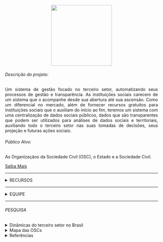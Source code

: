 <div align="center">
<img width="200" src="https://avatars.githubusercontent.com/u/125568791?s=200&v=4">
</div>

<h6>Descrição do projeto:</h6>
<p align="justify">
Um sistema de gestão focado no terceiro setor, automatizando seus processos de gestão e transparência. 
As instituições sociais carecem de um sistema que o acompanhe desde sua abertura até sua ascensão. Como um diferencial no mercado, além de fornecer recursos gratuitos para instituições sociais que o auxiliam do início ao fim, teremos um sistema com uma centralização de dados sociais públicos, dados que são transparentes que podem ser utilizados para análises de dados sociais e territoriais, auxiliando todo o terceiro setor nas suas tomadas de decisões, seus projeção e futuras ações sociais. 
</p>


<h6>Público Alvo:</h6>
<p align="justify">
As Organizaçãos da Sociedade Civil (OSC), o Estado e a Sociedade Civil.
</p>

<a href="https://www.gov.br/receitafederalsimples/pt-br/acesso-a-informacao/acoes-e-programas/cidadania-fiscal/extensao/osc">Saiba Mais</a>

<hr/>

<details>
<summary>RECURSOS</summary>
<hr/>
<details>
  <summary>BENEFICIÁRIOS</summary>
  <ul>
    <li>Beneficiários - histórico de participações, informações educacionais,
        rendas</li>
    <li>Famílias - caraterísticas domicílio, despesas e membros</li>
    <li>Fichas Cadastrais</li>
</ul>
</details>
<details>
  <summary>RECURSOS HUMANOS</summary>
  <ul>
    <li>Colaboradores - histórico trabalhista, educacional e dependentes</li>
    <li>Setores, Cargos, Funções, Horários de Trabalho, Feriados e Sindicatos</li>
</ul>
</details>
<details>
  <summary>ASSISTÊNCIA SOCIAL</summary>
  <ul>
    <li>Cadastro de Assistidos, Assistentes</li>
    <li>Controle do Transporte dos assistidos, Parecer e Avaliação</li>
    <li>Relatórios dos transportes realizados, pareceres e avaliações</li>
    <li>Registro de atendimentos individuais e em grupo com geração do BPA SUS</li>
</ul>
</details>
<details>
  <summary>SAÚDE</summary>
  <ul>
    <li>Cadastros de Pacientes, Profissionais da Saúde</li>
    <li>Controle do Transporte dos pacientes, Parecer e Avaliação</li>
    <li>Relatórios dos trasportes realizados e dos pareceres e avaliações</li>
    <li>Registro de atendimentos individuais e em grupo com geração do BPA SUS</li>
</ul>
</details>
<details>
  <summary>EDUCAÇÃO</summary>
  <ul>
    <li>Cadastros de Alunos, Instrutores, Turmas, Oficinas, Horários e Escala</li>
    <li>Realização de Matrícula e configuração de Modalidades e Níveis de Ensino</li>
    <li>Controle do Transporte, Escala dos Instrutores, Conteúdos, Pareceres e
        Avaliação</li>
    <li>Registro de Produção, Bilhetes, definição de Planos de Trabalho</li>
    <li>Relatórios Transporte de alunos, Pareceres, Conteúdos, Produção,
        Bilhetes, Plano de Trabalho, Caderno de Chamadas e Horário de Oficinas</li>
</ul>
</details>

<hr/>

<details>
  <summary>AGENDAMENTO</summary>
  <ul>
    <li>Agenda Gráfica - avisos por e-mail e pop-up dos compromissos</li>
    <li>Agendamento e Síntese de Eventos - integrado ao módulo Frota</li>
</ul>
</details>
<details>
  <summary>PLANO DE AÇÕES</summary>
  <ul>
    <li>Registro do plano com versionamento, comparativo entre as revisões</li>
    <li>Impressão do plano de ações</li>
</ul>
</details>
<details>
  <summary>PROJETOS</summary>
  <ul>
    <li>Projetos classificados por área, histórico de atividades, setores e
        parcerias envolvidas, metas, custos, execução do cronograma financeiro
        (integrado ao financeiro).</li>
    <li>Controle Gráfico das Tarefas de um projeto, com linha do tempo, duração
        e progresso</li>
    <li>Avaliação de Projetos e de suas metas</li>
    <li>Comparativos de Desempenho, Meta e Status, Plano de Marketing e Diagrama
        de Desenvolvimento (gráfico de Gantt)</li>
    <li>Relatórios de prestação de contas para atendimento ao Marco Regulatório
        do Terceiro Setor (MROSC – lei 13.019/2014).</li>
</ul>
</details>
<details>
  <summary>DOCUMENTOS</summary>
  <ul>
    <li>Repositório Digital - armazenamento de arquivos digitais com pastas e
        permissões</li>
    <li>Controle de Expedição, Recepção, Solicitação, Empréstimo e Validade de
        Documentos</li>
    <li>Registro de orientações para renovação de documentos como alvará e
        demais certidões.</li>
</ul>
</details>
<details>
  <summary>BIBLIOTECA</summary>
  <ul>
    <li>Cadastro de material, usuários agrupados em categorias, tipos de
        material</li>
    <li>Realização de empréstimos, solicitação de reserva e classificação de
        material</li>
    <li>Emissão de carteirinha e recibo de empréstimo</li>
    <li>Configurações gerais de funcionamento, relatórios diversos</li>
</ul>
</details>

<hr/>

<details>
  <summary>BENS E PATRIMÔNIO</summary>
  <ul>
    <li>Bens, Movimentação de Bens e Avaliação de Depreciação - integração com
        módulo de Bens</li>
    <li>Relatórios de Movimentação de Bens, Inventário e Mapa de Depreciação</li>
    <li>Importação de NF-e (XML) com cadastro automático dos dados e integração
        financeira</li>
</ul>
</details>
<details>
  <summary>FROTA</summary>
  <ul>
    <li>Veículos - integrado ao módulo Bens</li>
    <li>Controle de Viagens e Abastecimento</li>
    <li>Agendamento e Execução de Manutenções tanto preventivas como corretivas
        - integração módulo Agendamento</li>
    <li>Relatórios de Gastos com Manutenção, Controle de Viagens, Abastecimento
        e Comparativos</li>
</ul>
</details>
<details>
  <summary>ALMOXARIFADO</summary>
  <ul>
    <li>Cadastro de Produtos organizados por categoria</li>
    <li>Pedidos de Compra, Entrada/Saída de Produtos - origem do recurso
        (doação/parceria/outra) e integração ao módulo Financeiro</li>
    <li>Relatórios de Consumo por setor, Atendimento a Solicitações de Compra,
        Movimentação e Inventário</li>
</ul>
</details>

<hr/>

<details>
  <summary>VOLUNTÁRIOS</summary>
  <ul>
    <li>Cadastro de Voluntários (histórico de voluntariado) e Tipos de
        Voluntário</li>
    <li>Cadastro de Voluntários (histórico de voluntariado) e Tipos de
        Voluntário</li>
    <li>Relatórios de Fichas Cadastrais, Termos de Adesão, Atividades
        Desenvolvidas e Atestado</li>
</ul>
</details>
<details>
  <summary>PARCEIROS</summary>
  <ul>
    <li>Cadastro de Parceiros (esferas Municipal/Estadual/União) e Tipos de
        Parceria</li>
</ul>
</details>
<details>
  <summary>FORNECEDORES</summary>
  <ul>
    <li>Cadastro de Fornecedores - integração com demais módulos</li>
</ul>
</details>
<details>
  <summary>ASSOCIADOS</summary>
  <ul>
    <li>Associados - histórico de associação</li>
    <li>Gestão e Composição da Diretoria, Reajuste em Lote de Contribuições</li>
    <li>Fichas Cadastrais, Termos de Associação, Comparativo de Contribuições
        por Categoria e por Associado, Hierarquia da Diretoria</li>
    <li>Gestão das contribuições a receber, com envio e geração de boletos em
        lote.</li>
</ul>
</details>
<details>
  <summary>CRM - RELACIONAMENTO ESSAS PARCEIRIAS</summary>
  <ul>
    <li>Importação de sua base de doadores</li>
    <li>Envio de mensagens via e-mail e SMS</li>
    <li>Réguas de relacionamento pré-configuradas</li>
    <li>Automatização no processamento das doações recebidas</li>
    <li>Doações a receber recorrentes automaticamente geradas</li>
    <li>Gestão de pendências</li>
    <li>Relatórios avançados e de acompanhamento de atividades</li>
</ul>
</details>

<hr/>

<details>
  <summary>DOAÇÃO</summary>
  <ul>
    <li>Doadores - Pessoas Físicas e Jurídicas</li>
    <li>Doação de Material e Monetária</li>
    <li>Fichas Cadastrais, Recibos, Doações Recebidas e Comparativos</li>
</ul>
</details>

<details>
  <summary>FINANCEIRO</summary>
  <ul>
    <li>Escrituração Financeira integrada com demais módulos</li>
    <li>Conta Bancária, Classificação Financeira, Formas e Condições de
        Pagamento</li>
    <li>Cobrança, Contas a Pagar e Receber</li>
    <li>Comparação e Previsão Orçamentária e Comparativos Financeiros</li>
    <li>Fluxo de Caixa e Livro Caixa</li>
    <li>Conciliação bancária – OFX (importação extrato) e importação Excel</li>
    <li>Relatórios gráficos de acompanhamento e comparação</li>
</ul>
</details>

<details>
  <summary>CONTABILIDADE</summary>
  <ul>
    <li>Escrituração Contábil integrada com financeiro</li>
    <li>Plano de Contas, Categorização, Centro de resultados, Notas Explicativas
        e Indicadores</li>
    <li>Exercício Contábil, Indicadores de Desempenho da Gestão</li>
    <li>Livro Diário, Razão, Caixa e Contas-Correntes</li>
    <li>Balanço Patrimonial, Movimentação e Comparativos Contábeis</li>
    <li>Demonstração Superavit/Deficit do Exercício, Origens e Aplicação de
        Recursos e Mutações do Patrimônio</li>
    <li>Importação de plano de contas de diversos programas contábeis</li>
    <li>Exportação dos lançamentos contábeis para o programa contábil desejado</li>
</ul>
</details>

<details>
  <summary>COBRANÇA FÁCIL</summary>
  <ul>
    <li>Emissão de boletos registrados sem burocracia</li>
    <li>Habilitação em 24 horas (não precisa homologar)</li>
    <li>Emissão do boleto instantânea (na hora) e possibilidade de envio por
        e-mail via sistema</li>
    <li>Paga taxa somente nos boletos efetivamente liquidados (recebidos)</li>
    <li>Baixa e conciliação automáticas (sem arquivos de remessa e retorno)</li>
    <li>Funciona com os principais bancos: Banco do Brasil, Bradesco, Itaú,
        Caixa Econômica, Banrisul, Banco de Brasília , Inter, Neon, Nubank,
        Santander, Sicoob (Bancoob), Sicredi, Via Credi</li>
</ul>
</details>

<details>
  <summary>VENDAS</summary>
  <ul>
    <li>Registro de venda de produtos com baixa de estoque</li>
    <li>Integração financeira dos recebíveis com possibilidade de emissão de
        boleto de cobrança</li>
</ul>
</details>
<details>
  <summary>EVENTOS  DE ARRECADAÇÃO</summary>
  <ul>
    <li>Gerenciamento de eventos de arrecadação</li>
</ul>
</details>
  
<hr/>
<details>
  <summary>API</summary>
  <li>API institucional: fornecer dados especificos da instituição possibilitando que ela use essas informações em suas proprias mídias de divulgação, sites e redes sociais por exemplo</li>
  <li>API Público: fornecer ao público dados e insights de transparência de todas as OSC cadastradas.</li>
</details>

</details>

<hr/>

<details>
<summary>EQUIPE</Summary>

 - Mentor: [Fellipy Ferreira](https://www.linkedin.com/in/fellipyferreira)
 - Responsável: [Weverton Campos](https://www.linkedin.com/in/wevertoncamposdev/)
 - Product Manager: [Igor Revelles de Mello](https://www.linkedin.com/in/igor-revelles-de-mello-b3266a39/) | [Camila Ochoa Piriz](https://www.linkedin.com/in/camilaochoap/)
 - Agilista: [Beatriz Ribeiro](https://www.linkedin.com/in/beatriz-ribeiroo/) | [Marcela Cardoso](https://www.linkedin.com/in/marcela-gusm%C3%A3o-cardoso-5a8590164)
 - UX: [Jéssika Mendes](https://www.linkedin.com/in/jessikatayza/) | [DiogoCassel](https://www.linkedin.com/in/diogocassel/)
 - FrontEnd: [Victor Silva](https://www.linkedin.com/in/victorhrdsilva/) | [Bruno Brito](https://www.linkedin.com/in/brunos-brito/)
 - Backend: [Evel Ortega](https://www.linkedin.com/in/evel-ortega-74a390224/) | [Weverton Campos](https://www.linkedin.com/in/wevertoncamposdev/)
 - DevOps: [Lucas Nascimento](https://www.linkedin.com/in/lucas-nascimento-32722b160/) | [Juliano Inácio](https://www.linkedin.com/in/juliano-d-6b0815234/)
 - Data Science | Data Engineer: [Thalis Ruan](https://www.linkedin.com/in/thalis-ruan-b8a199130/) | [Arturo Conte](https://www.linkedin.com/in/arturoconte/) 



</details>
<hr/>

<h6>PESQUISA</h6>

<details>
  <summary>Dinâmicas do terceiro setor no Brasil</summary>
  <p align="justify">
  De acordo com a pesquisa do <a href="https://www.ipea.gov.br/portal/categorias/45-todas-as-noticias/noticias/13524-estudo-inedito-traca-o-perfil-das-oscs-criadas-em-120-anos-no-brasil">IPEA</a> publicado em 13/02/2023. Conclui que é de extrema necessidade desenvolver soluções que aumente a confiança, a tranparência e a legitimidade das OSCs. E revalorizar as potencialidades das interações entre Estado e OSCs na execução de políticas públicas. Veja o texto de conclusão.
  </p>

  <p align="justify">

  <cite style="background:#0002">
  A análise conclui ser necessário aumentar a confiança, a transparência e a legitimidade das OSCs na sociedade, revalorizar as potencialidades das interações entre Estado e OSCs na execução de políticas públicas, compreender melhor como as OSCs contribuem para fortalecer a democracia e qual papel deveria ser desempenhado por elas na formação da agenda de políticas públicas do país.
  </cite>

  </p>

  Fonte: <a href="https://www.ipea.gov.br/portal/publicacao-item?id=8e5a1f3e-de94-4194-be1d-f8b24e7f2a6a">Dinâmicas do terceiro setor no Brasil, Mello, Janine; Pereira, Ana Camila Ribeiro, 2022</a>

  <h6>DEMANDAS</h6>

  <li>
  Quais fatores contribuem para o seu surgimento e para o encerramento de suas atividades? 
  Como esforços de institucionalização e formalização dessas organizações se alteraram ao longo do tempo?
  Quais temas ganharam ou perderam relevância em diferentes contextos sociais, econômicos e políticos?
  </li>

  <li>
  Essa característica da base de dados disponibilizada pela SRFB impõe alguns limites a análises da serie temporal exatamente por não permitir a visualização das alterações de categorização ou classificação das variáveis que caracterizam cada uma das entidades. Não é possível observar, por exemplo, se determinada OSC já esteve classificada em outra natureza jurídica ou área de atuação distinta da classificação atual. Nesse sentido, todos os dados de perfil apresentados na análise se referem à última atualização contida como referência para cada uma das OSCs presentes na base.
  </li>
</details>

<details>

<summary>Mapa das OSCs</Summary>

  <a href="https://mapaosc.ipea.gov.br/video/12/live-sua-organizacao-no-mapa-das-osc">Live - Mapa das OSCs</a>

</details>

<details>

<summary>Referências</Summary>
  <ul>
  <hr>
    <li><a href="./docs/4358-manual-do-terceiro-setor-2022.pdf">Manual do Terceiro Setor</a></li>
    <li><a href="./docs/guia-de-gestao-para-quem-dirige-OSC_0.PDF">Gestão para OSC</a></li>
    <li><a href="./docs/td_dinamica_terceiro_setor_publicação_preliminar.pdf">Dinâmica do terceiro setor</a></li>
    <li><a href="./docs/SCFV - Serviço de Convivência e Fortalecimento de Vínculos.pdf">SCFV - Serviço de Convivência e Fortalecimento de Vínculos</a></li>
    <hr>
    <li>
    <a href="https://direitocoletivo.org.br/propostas-de-como-tornar-a-gestao-do-terceiro-setor-mais-transparente-e-eficiente/?gclid=EAIaIQobChMI6ueYwcik_gIVAuFcCh30bwelEAAYASAAEgLHJvD_BwE">Propostas de como tornar a gestão do Terceiro Setor mais transparente e eficiente
    </a>
    </li>
    <li>
    <a href="https://www.idis.org.br/">IDIS
    </a>
    </li>
    <li>
    <a href="https://etransparente.org/">eTransparente
    </a>
    </li>
  </ul>
</details>


